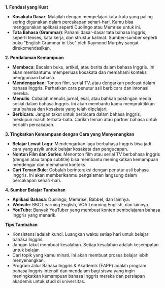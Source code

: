 **1. Fondasi yang Kuat**

* **Kosakata Dasar**: Mulailah dengan mempelajari kata-kata yang paling sering digunakan dalam percakapan sehari-hari. Kamu bisa menggunakan aplikasi seperti Duolingo atau Memrise untuk ini.
* **Tata Bahasa (Grammar)**: Pahami dasar-dasar tata bahasa Inggris, seperti tenses, kata kerja, dan struktur kalimat. Sumber-sumber seperti buku "English Grammar in Use" oleh Raymond Murphy sangat direkomendasikan.

**2. Pendalaman Kemampuan**

* **Membaca**: Bacalah buku, artikel, atau berita dalam bahasa Inggris. Ini akan membantumu memperluas kosakata dan memahami konteks penggunaan bahasa.
* **Mendengarkan**: Tonton film, serial TV, atau dengarkan podcast dalam bahasa Inggris. Perhatikan cara penutur asli berbicara dan intonasi mereka.
* **Menulis**: Cobalah menulis jurnal, esai, atau bahkan postingan media sosial dalam bahasa Inggris. Ini akan membantu kamu mempraktikkan tata bahasa dan kosakata yang telah dipelajari.
* **Berbicara**: Jangan takut untuk berbicara dalam bahasa Inggris, meskipun masih terbata-bata. Carilah teman atau partner bahasa untuk berlatih percakapan.

**3. Tingkatkan Kemampuan dengan Cara yang Menyenangkan**

* **Belajar Lewat Lagu**: Mendengarkan lagu berbahasa Inggris bisa jadi cara yang asyik untuk belajar kosakata dan pengucapan.
* **Nonton Film dan Series**: Menonton film atau serial TV berbahasa Inggris (dengan atau tanpa subtitle) bisa membantu meningkatkan kemampuan mendengar dan memahami konteks.
* **Cari Teman Bule**: Cobalah berinteraksi dengan penutur asli bahasa Inggris. Ini akan memberikanmu pengalaman langsung dalam percakapan sehari-hari.

**4. Sumber Belajar Tambahan**

* **Aplikasi Bahasa**: Duolingo, Memrise, Babbel, dan lainnya.
* **Website**: BBC Learning English, VOA Learning English, dan lainnya.
* **YouTube**: Banyak YouTuber yang membuat konten pembelajaran bahasa Inggris yang menarik.

**Tips Tambahan**

* Konsistensi adalah kunci. Luangkan waktu setiap hari untuk belajar bahasa Inggris.
* Jangan takut membuat kesalahan. Setiap kesalahan adalah kesempatan untuk belajar.
* Cari topik yang kamu minati. Ini akan membuat proses belajar lebih menyenangkan.
* Program Jalur Bahasa Inggris & Akademik (EAPP) adalah program bahasa Inggris intensif dan mendalam bagi siswa yang ingin meningkatkan kemampuan bahasa Inggris mereka dan persiapan akademis untuk studi di universitas.
